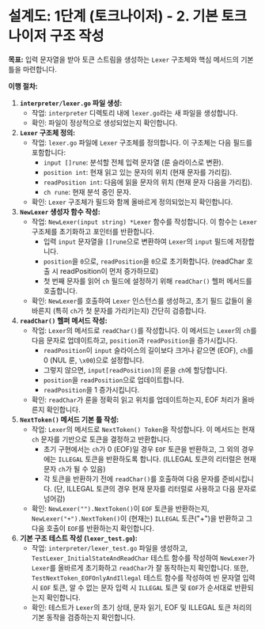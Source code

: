 # 설계도: 1단계 (토크나이저) - 2. 기본 토크나이저 구조 작성

**목표:** 입력 문자열을 받아 토큰 스트림을 생성하는 `Lexer` 구조체와 핵심 메서드의 기본 틀을 마련합니다.

**이행 절차:**

1.  **`interpreter/lexer.go` 파일 생성:**
    *   작업: `interpreter` 디렉토리 내에 `lexer.go`라는 새 파일을 생성합니다.
    *   확인: 파일이 정상적으로 생성되었는지 확인합니다.
2.  **`Lexer` 구조체 정의:**
    *   작업: `lexer.go` 파일에 `Lexer` 구조체를 정의합니다. 이 구조체는 다음 필드를 포함합니다:
        *   `input []rune`: 분석할 전체 입력 문자열 (룬 슬라이스로 변환).
        *   `position int`: 현재 읽고 있는 문자의 위치 (현재 문자를 가리킴).
        *   `readPosition int`: 다음에 읽을 문자의 위치 (현재 문자 다음을 가리킴).
        *   `ch rune`: 현재 분석 중인 문자.
    *   확인: `Lexer` 구조체가 필드와 함께 올바르게 정의되었는지 확인합니다.
3.  **`NewLexer` 생성자 함수 작성:**
    *   작업: `NewLexer(input string) *Lexer` 함수를 작성합니다. 이 함수는 `Lexer` 구조체를 초기화하고 포인터를 반환합니다.
        *   입력 `input` 문자열을 `[]rune`으로 변환하여 `Lexer`의 `input` 필드에 저장합니다.
        *   `position`을 `0`으로, `readPosition`을 `0`으로 초기화합니다. (readChar 호출 시 readPosition이 먼저 증가하므로)
        *   첫 번째 문자를 읽어 `ch` 필드에 설정하기 위해 `readChar()` 헬퍼 메서드를 호출합니다.
    *   확인: `NewLexer`를 호출하여 `Lexer` 인스턴스를 생성하고, 초기 필드 값들이 올바른지 (특히 `ch`가 첫 문자를 가리키는지) 간단히 검증합니다.
4.  **`readChar()` 헬퍼 메서드 작성:**
    *   작업: `Lexer`의 메서드로 `readChar()`를 작성합니다. 이 메서드는 `Lexer`의 `ch`를 다음 문자로 업데이트하고, `position`과 `readPosition`을 증가시킵니다.
        *   `readPosition`이 `input` 슬라이스의 길이보다 크거나 같으면 (EOF), `ch`를 0 (NUL 룬, `\x00`)으로 설정합니다.
        *   그렇지 않으면, `input[readPosition]`의 룬을 `ch`에 할당합니다.
        *   `position`을 `readPosition`으로 업데이트합니다.
        *   `readPosition`을 1 증가시킵니다.
    *   확인: `readChar`가 룬을 정확히 읽고 위치를 업데이트하는지, EOF 처리가 올바른지 확인합니다.
5.  **`NextToken()` 메서드 기본 틀 작성:**
    *   작업: `Lexer`의 메서드로 `NextToken() Token`을 작성합니다. 이 메서드는 현재 `ch` 문자를 기반으로 토큰을 결정하고 반환합니다.
        *   초기 구현에서는 `ch`가 0 (EOF)일 경우 `EOF` 토큰을 반환하고, 그 외의 경우에는 `ILLEGAL` 토큰을 반환하도록 합니다. (ILLEGAL 토큰의 리터럴은 현재 문자 `ch`가 될 수 있음)
        *   각 토큰을 반환하기 전에 `readChar()`를 호출하여 다음 문자를 준비시킵니다. (단, ILLEGAL 토큰의 경우 현재 문자를 리터럴로 사용하고 다음 문자로 넘어감)
    *   확인: `NewLexer("").NextToken()`이 `EOF` 토큰을 반환하는지, `NewLexer("+").NextToken()`이 (현재는) `ILLEGAL` 토큰("+")을 반환하고 그 다음 호출이 `EOF`를 반환하는지 확인합니다.
6.  **기본 구조 테스트 작성 (`lexer_test.go`):**
    *   작업: `interpreter/lexer_test.go` 파일을 생성하고, `TestLexer_InitialStateAndReadChar` 테스트 함수를 작성하여 `NewLexer`가 `Lexer`를 올바르게 초기화하고 `readChar`가 잘 동작하는지 확인합니다. 또한, `TestNextToken_EOFOnlyAndIllegal` 테스트 함수를 작성하여 빈 문자열 입력 시 `EOF` 토큰, 알 수 없는 문자 입력 시 `ILLEGAL` 토큰 및 `EOF`가 순서대로 반환되는지 확인합니다.
    *   확인: 테스트가 `Lexer`의 초기 상태, 문자 읽기, EOF 및 ILLEGAL 토큰 처리의 기본 동작을 검증하는지 확인합니다.
